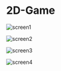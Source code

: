 # 2D-Game

![screen1](https://user-images.githubusercontent.com/49656590/172381443-5b2bc2a1-e2ca-4feb-bc06-1ce5f12bd364.png)

![screen2](https://user-images.githubusercontent.com/49656590/172381499-ce01afae-3230-415c-83db-eda74b808654.png)

![screen3](https://user-images.githubusercontent.com/49656590/172381514-41de315d-5d22-4f57-bc6a-72a88efe43ec.png)

![screen4](https://user-images.githubusercontent.com/49656590/172381526-952180d3-f702-4d73-8632-df440d95a272.png)
